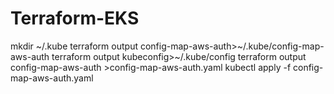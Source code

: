 # Terraform-EKS
mkdir ~/.kube
terraform output config-map-aws-auth>~/.kube/config-map-aws-auth
terraform output kubeconfig>~/.kube/config
terraform output config-map-aws-auth >config-map-aws-auth.yaml
kubectl apply -f config-map-aws-auth.yaml
